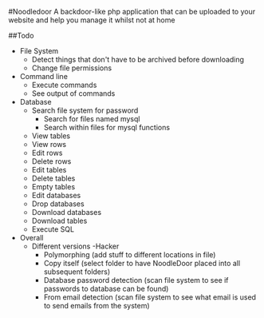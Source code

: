 #Noodledoor
A backdoor-like php application that can be uploaded to your website and help you manage it whilst not at home

##Todo
- File System
  - Detect things that don't have to be archived before downloading
  - Change file permissions
- Command line
  - Execute commands
  - See output of commands
- Database
  - Search file system for password
    - Search for files named mysql
    - Search within files for mysql functions
  - View tables
  - View rows
  - Edit rows
  - Delete rows
  - Edit tables
  - Delete tables
  - Empty tables
  - Edit databases
  - Drop databases
  - Download databases
  - Download tables
  - Execute SQL
- Overall
  - Different versions
    -Hacker
      - Polymorphing (add stuff to different locations in file)
      - Copy itself (select folder to have NoodleDoor placed into all subsequent folders)
      - Database password detection (scan file system to see if passwords to database can be found)
      - From email detection (scan file system to see what email is used to send emails from the system)